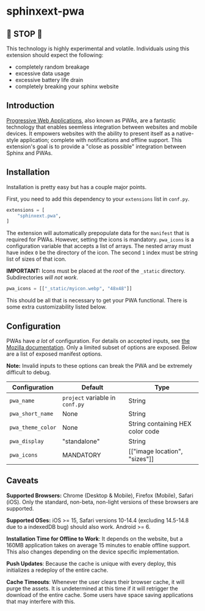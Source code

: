 # sphinxext-pwa

## 🛑 **STOP** 🛑

This technology is highly experimental and volatile. Individuals using this extension should expect the following:

- completely random breakage
- excessive data usage
- excessive battery life drain
- completely breaking your sphinx website

## Introduction
[Progressive Web Applications](https://developers.google.com/web/updates/2015/12/getting-started-pwa), also known as PWAs, are a fantastic technology that enables seemless integration between websites and mobile devices. It empowers websites with the ability to present itself as a native-style application; complete with notifications and offline support. This extension's goal is to provide a "close as possible" integration between Sphinx and PWAs.

## Installation

Installation is pretty easy but has a couple major points.

First, you need to add this dependency to your `extensions` list in `conf.py`.

```python
extensions = [
    "sphinxext.pwa",
]
```

The extension will automatically prepopulate data for the `manifest` that is required for PWAs. However, setting the icons is mandatory. `pwa_icons` is a configuration variable that accepts a list of arrays. The nested array must have index `0` be the directory of the icon. The second `1` index must be string list of sizes of that icon. 

**IMPORTANT:** Icons must be placed at the *root* of the `_static` directory. Subdirectories *will not work*.

```python
pwa_icons = [["_static/myicon.webp", "48x48"]]
```

This should be all that is necessary to get your PWA functional. There is some extra customizability listed below.

## Configuration

PWAs have *a lot* of configuration. For details on accepted inputs, see [the Mozilla documentation](https://developer.mozilla.org/en-US/docs/Web/Manifest). Only a limited subset of options are exposed. Below are a list of exposed manifest options.

**Note:** Invalid inputs to these options can break the PWA and be extremely difficult to debug.

| Configuration     | Default                         | Type                             |
|-------------------|---------------------------------|----------------------------------|
| `pwa_name`        | `project` variable in `conf.py` | String                           |
| `pwa_short_name`  | None                            | String                           |
| `pwa_theme_color` | None                            | String containing HEX color code |
| `pwa_display`     | "standalone"                    | String                           |
| `pwa_icons`       | MANDATORY                       | [["image location", "sizes"]]    |

## Caveats

**Supported Browsers:** Chrome (Desktop & Mobile), Firefox (Mobile), Safari (iOS). Only the standard, non-beta, non-light versions of these browsers are supported.

**Supported OSes:** iOS >= 15, Safari versions 10-14.4 (excluding 14.5-14.8 due to a indexedDB bug) should also work. Android >= 6.

**Installation Time for Offline to Work**: It depends on the website, but a 160MB application takes on average 15 minutes to enable offline support. This also changes depending on the device specific implementation.

**Push Updates**: Because the cache is unique with every deploy, this initializes a redeploy of the entire cache.

**Cache Timeouts**: Whenever the user clears their browser cache, it will purge the assets. It is undetermined at this time if it will retrigger the download of the entire cache. Some users have space saving applications that may interfere with this.

